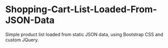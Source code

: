 # Shopping-Cart-List-Loaded-From-JSON-Data
Simple product list loaded from static JSON data, using Bootstrap CSS and custom JQuery.
